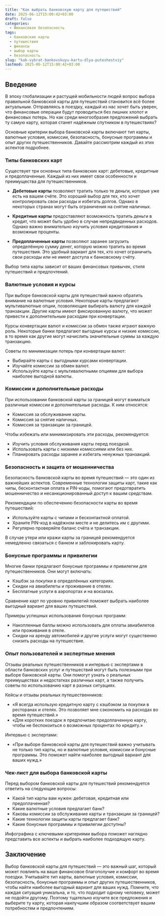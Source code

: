 ```yaml
---
title: "Как выбрать банковскую карту для путешествий"
date: 2025-06-12T15:00:42+03:00
draft: false
categories:
  - Финансовая безопасность
tags:
  - банковские карты
  - путешествия
  - финансы
  - выбор карты
  - безопасность
slug: "kak-vybrat-bankovskuyu-kartu-dlya-puteshestviy"
lastmod: 2025-06-12T15:00:42+03:00
---
```


## Введение

В эпоху глобализации и растущей мобильности людей вопрос выбора правильной банковской карты для путешествий становится всё более актуальным. Отправляясь в поездку, каждый из нас хочет быть уверен, что финансовые операции будут проводиться без лишних хлопот и финансовых потерь. Но как среди многообразия предложений выбрать ту самую карту, которая станет надёжным спутником в путешествиях?

Основные критерии выбора банковской карты включают тип карты, валютные условия, комиссии, безопасность, бонусные программы и опыт других путешественников. Давайте рассмотрим каждый из этих аспектов подробнее.

### Типы банковских карт

Существует три основных типа банковских карт: дебетовые, кредитные и предоплаченные. Каждый из них имеет свои особенности и преимущества для путешественников.

- **Дебетовые карты** позволяют тратить только те деньги, которые уже есть на вашем счёте. Это хороший выбор для тех, кто хочет контролировать свои расходы и избегать долгов. Однако в некоторых странах могут быть ограничения на снятие наличных.

- **Кредитные карты** предоставляют возможность тратить деньги в кредит, что может быть удобно в случае непредвиденных расходов. Однако важно внимательно изучить условия кредитования и возможные проценты.

- **Предоплаченные карты** позволяют заранее загрузить определённую сумму денег, которую можно тратить во время путешествия. Это удобный вариант для тех, кто хочет ограничить свои расходы или не имеет доступа к банковскому счёту.

Выбор типа карты зависит от ваших финансовых привычек, стиля путешествий и предпочтений.

### Валютные условия и курсы

При выборе банковской карты для путешествий важно обратить внимание на валютные условия. Некоторые карты предлагают мультивалютные опции, позволяющие выбирать валюту для каждой транзакции. Другие карты имеют фиксированную валюту, что может привести к дополнительным расходам при конвертации.

Курсы конвертации валют и комиссии за обмен также играют важную роль. Некоторые банки предлагают выгодные курсы и низкие комиссии, в то время как другие могут начислить значительные суммы за каждую транзакцию.

Советы по минимизации потерь при конвертации валют:

- Выбирайте карты с выгодными курсами конвертации.
- Изучайте комиссии за обмен валют.
- Используйте карты с мультивалютными опциями для выбора наиболее выгодной валюты.

### Комиссии и дополнительные расходы

При использовании банковской карты за границей могут взиматься различные комиссии и дополнительные расходы. К ним относятся:

- Комиссия за обслуживание карты.
- Комиссия за снятие наличных.
- Комиссия за транзакции за границей.

Чтобы избежать или минимизировать эти расходы, рекомендуется:

- Изучить условия обслуживания карты перед поездкой.
- Использовать карты с низкими комиссиями или без них.
- Планировать расходы заранее и избегать ненужных транзакций.

### Безопасность и защита от мошенничества

Безопасность банковской карты во время путешествий — это один из важнейших аспектов. Современные технологии защиты карт, такие как чипы, бесконтактная оплата и PIN-коды, помогают предотвратить мошенничество и несанкционированный доступ к вашим средствам.

Рекомендации по обеспечению безопасности карты во время путешествий:

- Используйте карты с чипами и бесконтактной оплатой.
- Храните PIN-код в надёжном месте и не делитесь им с другими.
- Регулярно проверяйте баланс счёта и транзакции.

В случае утери или кражи карты за границей рекомендуется немедленно связаться с банком и заблокировать карту.

### Бонусные программы и привилегии

Многие банки предлагают бонусные программы и привилегии для путешественников. Они могут включать:

- Кэшбэк за покупки в определённых категориях.
- Скидки на авиабилеты и проживание в отелях.
- Бесплатные услуги в аэропортах и на вокзалах.

Сравнение карт по уровню привилегий поможет выбрать наиболее выгодный вариант для ваших путешествий.

Примеры успешных использования бонусных программ:

- Накопленные баллы можно использовать для оплаты авиабилетов или проживания в отеле.
- Скидки на аренду автомобилей и другие услуги могут существенно снизить расходы на путешествие.

### Опыт пользователей и экспертные мнения

Отзывы реальных путешественников и интервью с экспертами в области банковских услуг и путешествий могут быть полезными при выборе банковской карты. Они помогут узнать о реальных преимуществах и недостатках различных карт, а также получить советы по использованию карт в разных ситуациях.

Кейсы и отзывы реальных путешественников:

- «Я всегда использую кредитную карту с кэшбэком за покупки в ресторанах и отелях. Это позволяет мне сэкономить на расходах во время путешествий.»
- «Для коротких поездок я предпочитаю предоплаченную карту, чтобы не беспокоиться о возможных процентах по кредиту.»

Интервью с экспертами:

- «При выборе банковской карты для путешествий важно учитывать не только тип карты, но и валютные условия, комиссии и бонусные программы. Это поможет найти наиболее выгодный вариант для ваших нужд.»

### Чек-лист для выбора банковской карты

Перед выбором банковской карты для путешествий рекомендуется ответить на следующие вопросы:

- Какой тип карты вам нужен: дебетовая, кредитная или предоплаченная?
- Какие валютные условия предлагает банк?
- Каковы комиссии за обслуживание карты и транзакции за границей?
- Какие технологии защиты карты предлагает банк?
- Какие бонусные программы и привилегии доступны?

Инфографика с ключевыми критериями выбора поможет наглядно представить все аспекты и выбрать наиболее подходящую карту.

## Заключение

Выбор банковской карты для путешествий — это важный шаг, который может повлиять на ваше финансовое благополучие и комфорт во время поездки. Учитывайте тип карты, валютные условия, комиссии, безопасность, бонусные программы и опыт других путешественников, чтобы найти наиболее выгодный вариант для ваших нужд. Помните, что каждая ситуация уникальна, и то, что подходит одному человеку, может не подойти другому. Поэтому тщательно изучите все предложения и выберите ту карту, которая наилучшим образом соответствует вашим потребностям и предпочтениям.
